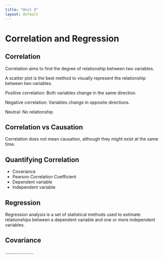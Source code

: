 ```yaml
---
title: "Unit 3"
layout: default
---
```


# Correlation and Regression

## Correlation 
Correlation aims to find the degree of relationship between two variables.

A scatter plot is the best method to visually represent the relationship between two variables.

Positive correlation: Both variables change in the same direction.

Negative correlation: Variables change in opposite directions.

Neutral: No relationship 

## Correlation vs Causation

Correlation does not mean causation, although they might exist at the same time.

## Quantifying Correlation

+ Covariance
+ Pearson Correlation Coefficient
+ Dependent variable
+ Independent variable

## Regression

Regression analysis is a set of statistical methods used to estimate relationships between a dependent variable and one or more independent variables.

## Covariance

.......................

